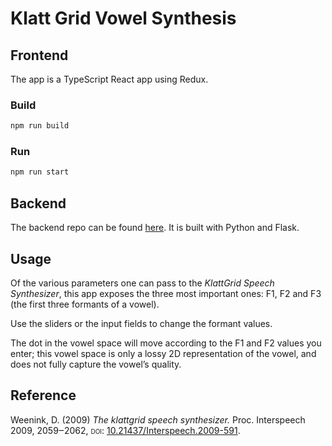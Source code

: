 # Klatt Grid Vowel Synthesis

## Frontend

The app is a TypeScript React app using Redux.

### Build

```bash
npm run build
```

### Run

```bash
npm run start
```

## Backend

The backend repo can be found [here](https://github.com/edward-martyr/klatt-api). It is built with Python and Flask.

## Usage

Of the various parameters one can pass to the <cite>KlattGrid Speech Synthesizer</cite>, this app exposes the three most important ones: F1, F2 and F3 (the first three formants of a vowel).

Use the sliders or the input fields to change the formant values.

The dot in the vowel space will move according to the F1 and F2 values you enter; this vowel space is only a lossy 2D representation of the vowel, and does not fully capture the vowel’s quality.

## Reference

Weenink, D. (2009) <cite>The klattgrid speech synthesizer.</cite> Proc. Interspeech 2009,
2059‒2062, <span style="font-variant: small-caps;">doi:</span> <a href="https://doi.org/10.21437/Interspeech.2009-591" target="_blank" rel="noreferrer">10.21437/Interspeech.2009-591</a>.
